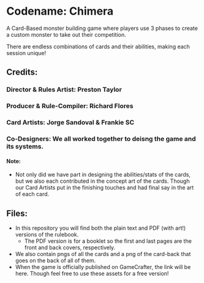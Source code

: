 # Codename: Chimera

A Card-Based monster building game where players use 3 phases to create a custom monster to take out their competition. 

There are endless combinations of cards and their abilities, making each session unique!

## Credits:
### Director & Rules Artist: Preston Taylor

### Producer & Rule-Compiler: Richard Flores

### Card Artists: Jorge Sandoval & Frankie SC

### Co-Designers: We all worked together to deisng the game and its systems.

#### Note: 
- Not only did we have part in designing the abilities/stats of the cards, but we also each contributed in the concept art of the cards. Though our Card Artists put in the finishing touches and had final say in the art of each card.

## Files:
- In this repository you will find both the plain text and PDF (with art!) versions of the rulebook.
  - The PDF version is for a booklet so the first and last pages are the front and back covers, respectively.
- We also contain pngs of all the cards and a png of the card-back that goes on the back of all of them.
- When the game is officially published on GameCrafter, the link will be here. Though feel free to use these assets for a free version!
